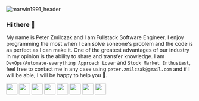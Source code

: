 ![marwin1991_header](https://user-images.githubusercontent.com/25181517/117185899-9ccba680-adda-11eb-9003-7c25da391b99.PNG)
### Hi there 👋

My name is Peter Zmilczak and I am Fullstack Software Engineer. I enjoy programming the most when I can solve soneone's problem and the code is as perfect as I can make it. 
One of the greatest advantages of our industry in my opinion is the ability to share and transfer knowledge. I am `DevOps/Automate-everything Approach Lover` and `Stock Market Enthusiast`, feel free to contact me in any case using `peter.zmilczak@gmail.com` and if I will be able, I will be happy to help you 🙂.

<code><img height="30" src="https://user-images.githubusercontent.com/25181517/117201156-9a724800-adec-11eb-9a9d-3cd0f67da4bc.png"></code>
<code><img height="30" src="https://user-images.githubusercontent.com/25181517/117201470-f6d56780-adec-11eb-8f7c-e70e376cfd07.png"></code>
<code><img height="30" src="https://user-images.githubusercontent.com/25181517/117207026-c9d88300-adf3-11eb-9aad-6a875ab0f628.png"></code>
<code><img height="30" src="https://user-images.githubusercontent.com/25181517/117207242-07d5a700-adf4-11eb-975e-be04e62b984b.png"></code>
<code><img height="30" src="https://user-images.githubusercontent.com/25181517/117207330-263ba280-adf4-11eb-9b97-0ac5b40bc3be.png"></code>
<code><img height="30" src="https://user-images.githubusercontent.com/25181517/117207493-49665200-adf4-11eb-808e-a9c0fcc2a0a0.png"></code>
<code><img height="30" src="https://user-images.githubusercontent.com/25181517/117208135-11134380-adf5-11eb-8878-040fd0f015b2.png"></code>
<code><img height="30" src="https://user-images.githubusercontent.com/25181517/117207897-c8f42100-adf4-11eb-9469-387fa869cff9.png"></code>



<!--
**marwin1991/marwin1991** is a ✨ _special_ ✨ repository because its `README.md` (this file) appears on your GitHub profile.

Here are some ideas to get you started:

- 🔭 I’m currently working on ...
- 🌱 I’m currently learning ...
- 👯 I’m looking to collaborate on ...
- 🤔 I’m looking for help with ...
- 💬 Ask me about ...
- 📫 How to reach me: ...
- 😄 Pronouns: ...
- ⚡ Fun fact: ...
-->
